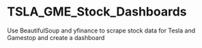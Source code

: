 # TSLA_GME_Stock_Dashboards
Use BeautifulSoup and yfinance to scrape stock data for Tesla and Gamestop and create a dashboard
